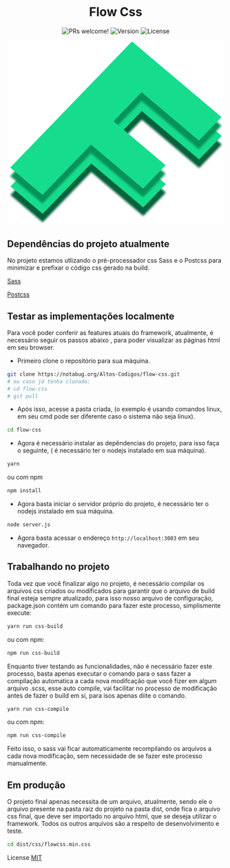 <h1 align="center">Flow Css</h1>

<p align="center">
  <img src="https://img.shields.io/static/v1?label=Flow-Css&message=Welcome&color=f1f1f1&labelColor=16DD8E" alt="PRs welcome!" />
  <img alt="Version" src="https://img.shields.io/static/v1?label=version&message=1.0&color=f1f1f1&labelColor=16DD8E">
  <img alt="License" src="https://img.shields.io/static/v1?label=license&message=MIT&color=f1f1f1&labelColor=16DD8E">
</p>

![Flow Csss](https://github.com/fortrax-br/flow-css/blob/master/flow.png)

## Dependências do projeto atualmente

No projeto estamos utlizando o pré-processador css Sass e o Postcss para
minimizar e prefixar o código css gerado na build.

[Sass](https://sass-lang.com/)

[Postcss](https://postcss.org/)

## Testar as implementações localmente

Para você poder conferir as features atuais do framework, atualmente, é necessário seguir os passos abaixo
, para poder visualizar as ṕáginas html em seu browser.

* Primeiro clone o repositório para sua máquina.

```sh
git clone https://notabug.org/Altos-Codigos/flow-css.git
# ou caso já tenha clonado:
# cd flow-css
# git pull
```

* Após isso, acesse a pasta criada, (o exemplo é usando comandos linux, em seu cmd pode ser diferente caso o sistema não seja linux).

```sh
cd flow-css
```

* Agora é necessário instalar as depêndencias do projeto, para isso faça o seguinte, ( é necessário ter o nodejs instalado em sua máquina).

```sh
yarn
```

ou com npm 

```sh
npm install
```

* Agora basta iniciar o servidor próprio do projeto, é necessário ter o nodejs instalado em sua máquina.

```sh
node server.js
```

* Agora basta acessar o endereço ``http://localhost:3003`` em seu navegador.

## Trabalhando no projeto

Toda vez que você finalizar algo no projeto, é necessário compilar os arquivos css criados ou modificados
para garantir que o arquivo de build final esteja sempre atualizado, para isso nosso arquivo de configuração,
package.json contém um comando para fazer este processo, simplismente execute:

```sh
yarn run css-build
```

ou com npm:

```sh
npm run css-build
```

Enquanto tiver testando as funcionalidades, não é necessário fazer este processo, basta apenas 
executar o comando para o sass fazer a compilação automatica a cada nova modifcação que você fizer em algum arquivo .scss,
esse auto compile, vai facilitar no processo de modificação antes de fazer o build em si, para isos apenas diite o comando.

```sh
yarn run css-compile
```

ou com npm:

```sh
npm run css-compile
```

Feito isso, o sass vai ficar automaticamente recompilando os arquivos a cada nova modificação, sem necessidade 
de se fazer este processo manualmente.

## Em produção

O projeto final apenas necessita de um arquivo, atualmente, sendo ele o arquivo presente na pasta raiz do projeto
na pasta dist, onde fica o arquivo css final, que deve ser importado no arquivo html, que se deseja
utilizar o framework. Todos os outros arquivos são a respeito de desenvolvimento e teste.

```sh
cd dist/css/flowcss.min.css
```
License [MIT](https://github.com/fortrax-br/flow-css/blob/master/LICENSE.md)
